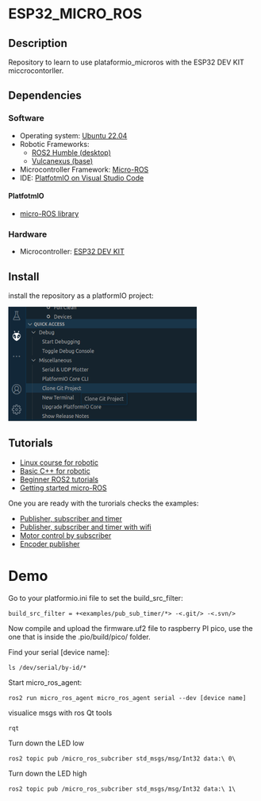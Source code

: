 # ESP32_MICRO_ROS

## Description
Repository to learn to use plataformio_microros with the ESP32 DEV KIT miccrocontorller.

## Dependencies
### Software
* Operating system: [Ubuntu 22.04](https://ubuntu.com/tutorials/install-ubuntu-desktop#1-overview)
* Robotic Frameworks:
  * [ROS2 Humble (desktop)](https://docs.ros.org/en/humble/Installation/Ubuntu-Install-Debians.html)
  * [Vulcanexus (base)](https://docs.vulcanexus.org/en/humble/rst/installation/linux_binary_installation.html)
* Microcontroller Framework: [Micro-ROS](https://micro.ros.org)
* IDE: [PlatfotmIO on Visual Studio Code](https://platformio.org/install/ide?install=vscode)

#### PlatfotmIO
* [micro-ROS library](https://github.com/micro-ROS/micro_ros_platformio)

### Hardware
* Microcontroller: [ESP32 DEV KIT](https://www.espressif.com/en/products/devkits/esp32-devkitc)

## Install
install the repository as a platformIO project:

<p align="left">
  <img width="380" height="230" src="/docs/imgs/git_clone_pio.png">
</p>

## Tutorials
* [Linux course for robotic](https://app.theconstructsim.com/courses/linux-for-robotics-40/)
* [Basic C++ for robotic](https://app.theconstructsim.com/courses/59)
* [Beginner ROS2 tutorials](https://docs.ros.org/en/humble/Tutorials/Beginner-CLI-Tools.html)
* [Getting started micro-ROS](https://micro.ros.org/docs/tutorials/programming_rcl_rclc/overview/)

One you are ready with the turorials checks the examples:
* [Publisher, subscriber and timer](/src/examples/pub_sub_timer)
* [Publisher, subscriber and timer with wifi](/src/examples/pub_sub_timer_wifi)
* [Motor control by subscriber](/src/examples/sub_motor)
* [Encoder publisher](/src/examples/pub_encoder)

# Demo
Go to your platformio.ini file to set the build_src_filter:
```
build_src_filter = +<examples/pub_sub_timer/*> -<.git/> -<.svn/>
```
Now compile and upload the firmware.uf2 file to raspberry PI pico, use the one that is inside the .pio/build/pico/ folder.

Find your serial [device name]:
```
ls /dev/serial/by-id/*
```
Start micro_ros_agent:
```
ros2 run micro_ros_agent micro_ros_agent serial --dev [device name]
```
visualice msgs with ros Qt tools
```
rqt 
```
Turn down the LED low
```
ros2 topic pub /micro_ros_subcriber std_msgs/msg/Int32 data:\ 0\
```
Turn down the LED high
```
ros2 topic pub /micro_ros_subcriber std_msgs/msg/Int32 data:\ 1\
```
